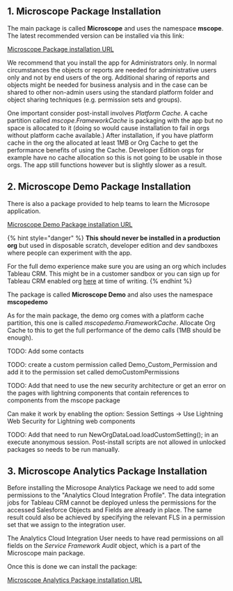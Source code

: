 

## 1. Microscope Package Installation

The main package is called **Microscope** and uses the namespace **mscope**. The latest recommended version can be installed via this link:

[Microscope Package installation URL](https://login.salesforce.com/packaging/installPackage.apexp?p0=04t8d000000DXWKAA4)


We recommend that you install the app for Administrators only. In normal circumstances the objects or reports are needed for administrative users only and not by end users of the org. Additional sharing of reports and objects might be needed for business analysis and in the case can be shared to other non-admin users using the standard platform folder and object sharing techniques (e.g. permission sets and groups).

One important consider post-install involves *Platform Cache*. A cache partition called *mscope.FrameworkCache* is packaging with the app but no space is allocated to it (doing so would cause installation to fail in orgs without platform cache available.) After installation, if you have platform cache in the org the allocated at least 1MB or Org Cache to get the performance benefits of using the Cache. Developer Edition orgs for example have no cache allocation so this is not going to be usable in those orgs. The app still functions however but is slightly slower as a result.

## 2. Microscope Demo Package Installation

There is also a package provided to help teams to learn the Microsope application. 

[Microscope Demo Package installation URL](https://login.salesforce.com/packaging/installPackage.apexp?p0=04t8d000000DYKbAAO)


{% hint style="danger" %}
**This should never be installed in a production org** but used in disposable scratch, developer edition and dev sandboxes where people can experiment with the app.

For the full demo experience make sure you are using an org which includes Tableau CRM. This might be in a customer sandbox or you can sign up for Tableau CRM enabled org [here](https://trailhead.salesforce.com/en/promo/orgs/analytics-de) at time of writing.
{% endhint %}






The package is called **Microscope Demo** and also uses the namespace **mscopedemo**

As for the main package, the demo org comes with a platform cache partition, this one is called *mscopedemo.FrameworkCache*. Allocate Org Cache to this to get the full performance of the demo calls (1MB should be enough).  

TODO: Add some contacts

TODO: create a custom permission called Demo_Custom_Permission and add it to the permission set called demoCustomPermissions

TODO: Add that need to use the new security architecture or get an error on the pages with lightning components that contain references to components from the mscope package

Can make it work by enabling the option: Session Settings -> Use Lightning Web Security for Lightning web components

TODO: Add that need to run NewOrgDataLoad.loadCustomSetting(); in an execute anonymous session. Post-install scripts are not allowed in unlocked packages so needs to be run manually.
## 3. Microscope Analytics Package Installation

Before installing the Microsope Analytics Package we need to add some permissions to the "Analytics Cloud Integration Profile". The data integration jobs for Tableau CRM cannot be deployed unless the permissions for the accessed Salesforce Objects and Fields are already in place. The same result could also be achieved by specifying the relevant FLS in a permission set that we assign to the integration user.

The Analytics Cloud Integration User needs to have read permissions on all fields on the *Service Framework Audit* object, which is a part of the Microscope main package.

Once this is done we can install the package:

[Microscope Analytics Package installation URL](https://login.salesforce.com/packaging/installPackage.apexp?p0=04tB0000000dnKBIAY)



